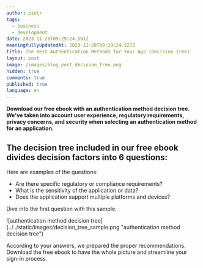 ```yaml
---
author: piotr
tags:
  - business
  - development
date: 2023-11-28T09:29:24.501Z
meaningfullyUpdatedAt: 2023-11-28T09:29:24.527Z
title: The Best Authentication Methods for Your App (Decision Tree)
layout: post
image: /images/blog_post_decision_tree.png
hidden: true
comments: true
published: true
language: en
---
```

**Download our free ebook with an authentication method decision tree. We've taken into account user experience, regulatory requirements, privacy concerns, and security when selecting an authentication method for an application.**

<EbookDynamic sectionTitle='Download the free ebook with a decision tree' ebookName='Optimise-Sign-In-Experience.pdf' ebookDescription='Answer 6 question to determine the best authentication method for your application.' ebookImage='/images/cover-sign-in-ebook.png' ebookAlt='Sign-In ebook cover' />

## The decision tree included in our free ebook divides decision factors into 6 questions:

Here are examples of the questions:

* Are there specific regulatory or compliance requirements?
* What is the sensitivity of the application or data?
* Does the application support multiple platforms and devices?

Dive into the first question with this sample:

<div className="image">![authentication method decision tree](../../static/images/decision_tree_sample.png "authentication method decision tree")</div>

According to your answers, we prepared the proper recommendations. Download the free ebook to have the whole picture and streamline your sign-in process.